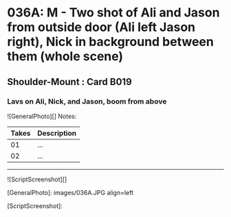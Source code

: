 # 036A: M - Two shot of Ali and Jason from outside door (Ali left Jason right), Nick in background between them (whole scene)

## Shoulder-Mount : Card B019

### Lavs on Ali, Nick, and Jason, boom from above

![GeneralPhoto][]
Notes: 

| Takes | Description |
|:---|:----|
| 01 | ... |
| 02 | ... |

----

![ScriptScreenshot][]


[GeneralPhoto]:  images/036A.JPG align=left

[ScriptScreenshot]: 